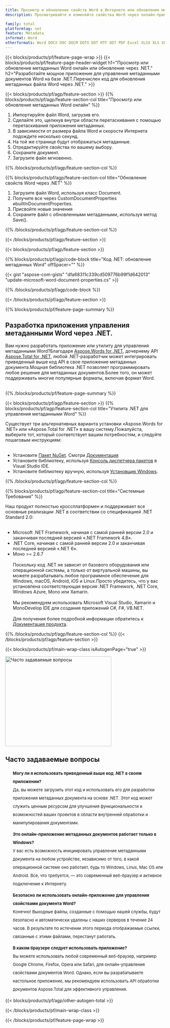 ```yaml
---
title: Просмотр и обновление свойств Word в Интернете или обновление метаданных с помощью .NET.
description: Просматривайте и изменяйте свойства Word через онлайн-приложение бесплатно.Код API C# .NET для обновления свойств Word.

family: total
platformtag: net
feature: Metadata
informat: Word
otherformats: Word DOCX DOC DOCM DOTX DOT RTF ODT PDF Excel XLSX XLS XLSM XLSB ODS Powerpoint PPTX PPT ODP
---
```

{{< blocks/products/pf/feature-page-wrap >}}
{{< blocks/products/pf/feature-page-header-widget h1="Просмотр или обновление метаданных Word онлайн или обновление через .NET." h2="Разработайте мощное приложение для управления метаданными документов Word на базе .NET.Перечислен код для обновления метаданных файла Word через .NET." >}}

{{< blocks/products/pf/agp/feature-section >}}
{{% blocks/products/pf/agp/feature-section-col title="Просмотр или обновление метаданных Word онлайн" %}}

1. Импортируйте файл Word, загрузив его.
1. Сделайте это, щелкнув внутри области перетаскивания с помощью перетаскивания приложения метаданных.
1. В зависимости от размера файла Word и скорости Интернета подождите несколько секунд.
1. На той же странице будут отображаться метаданные.
1. Отредактируйте свойства по вашему выбору.
1. Сохраните документ.
1. Загрузите файл мгновенно.

{{% /blocks/products/pf/agp/feature-section-col %}}

{{% blocks/products/pf/agp/feature-section-col title="Обновление свойств Word через .NET" %}}

1. Загрузите файл Word, используя класс Document.
1. Получите все через CustomDocumentProperties иbuiltInDocumentProperties.
1. Присвойте новые значения
1. Сохраните файл с обновленными метаданными, используя метод Save().

{{% /blocks/products/pf/agp/feature-section-col %}}

{{< /blocks/products/pf/agp/feature-section >}}

{{< blocks/products/pf/agp/feature-section >}}

{{% blocks/products/pf/agp/code-block title="Код .NET: обновление метаданных Word" offSpacer="" %}}

{{< gist "aspose-com-gists" "dfa68311c339cd509776b99f1d642013" "update-microsoft-word-document-properties.cs" >}}

{{% /blocks/products/pf/agp/code-block %}}

{{< /blocks/products/pf/agp/feature-section >}}

{{% blocks/products/pf/feature-page-summary %}}

<h2>Разработка приложения управления метаданными Word через .NET.</h2>

Вам нужно разработать приложение или утилиту для управления метаданными Word?Благодаря [Aspose.Words for .NET](https://products.aspose.com/words/ru/net/), дочернему API [Aspose.Total for .NET](https://products.aspose.com/total/ru/net/), любой .NET-разработчик может интегрировать приведенный выше код API в свое приложение метаданных документа.Мощная библиотека .NET позволяет программировать любое решение для метаданных документов.Более того, он может поддерживать многие популярные форматы, включая формат Word.<br /><br />

{{% /blocks/products/pf/feature-page-summary %}}

{{< blocks/products/pf/agp/feature-section >}}
{{% blocks/products/pf/agp/feature-section-col title="Утилита .NET для управления метаданными Word" %}}

Существует три альтернативных варианта установки «Aspose.Words for .NET» или «Aspose.Total for .NET» в вашу систему.Пожалуйста, выберите тот, который соответствует вашим потребностям, и следуйте пошаговым инструкциям:<br /><br />

- Установите [Пакет NuGet](https://www.nuget.org/packages/Aspose.Words/). Смотри [Документация](https://docs.aspose.com/words/net/installation/#install-or-update-aspose-words-for-net-using-nuget)
- Установите библиотеку, используя [Консоль диспетчера пакетов](https://docs.aspose.com/words/net/installation/#install-or-update-asposewords-using-package-manager-console) в Visual Studio IDE.
- Установите библиотеку вручную, используя [Установщик Windows](https://docs.aspose.com/words/net/installation/#install-asposewords-for-net-using-installer).

{{% /blocks/products/pf/agp/feature-section-col %}}

{{% blocks/products/pf/agp/feature-section-col title="Системные Требования" %}}

Наш продукт полностью кроссплатформен и поддерживает все основные реализации .NET в соответствии со спецификацией .NET Standard 2.0:<br /><br />

- Microsoft .NET Framework, начиная с самой ранней версии 2.0 и заканчивая последней версией «.NET Framework 4.8».
- .NET Core, начиная с самой ранней версии 2.0 и заканчивая последней версией «.NET 6».
- Моно >= 2.6.7
<br /><br />
Поскольку код .NET не зависит от базового оборудования или операционной системы, а только от виртуальной машины, вы можете разрабатывать любое программное обеспечение для Windows, macOS, Android, iOS и Linux.Просто убедитесь, что у вас установлена соответствующая версия .NET Framework, .NET Core, Windows Azure, Mono или Xamarin.<br /><br />
Мы рекомендуем использовать Microsoft Visual Studio, Xamarin и MonoDevelop IDE для создания приложений C#, F#, VB.NET.
<br /><br />
Для получения более подробной информации обратитесь к [Документация продукта](https://docs.aspose.com/words/net/system-requirements/).

{{% /blocks/products/pf/agp/feature-section-col %}}
{{< /blocks/products/pf/agp/feature-section >}}


{{< blocks/products/pf/main-wrap-class isAutogenPage="true" >}}

<style>.howtolist li{margin-right: 0!important;line-height: 26px;position: relative;margin-bottom: 10px;font-size: 13px;list-style-type: none;}</style>
<div class="col-md-12 tl bg-gray-dark howtolist section">
  <a class="anchor" name="faqpage"></a>
  <div class="container tl dflex" itemscope="" itemtype="https://schema.org/FAQPage">
      <div class="col-md-4 howtosectiongfx">
          <img class="social-panel-hide-on-mobile" src="https://www.groupdocs.cloud/templates/brand/images/groupdocs/conversion/groupdocs_conversion-brand.png" alt="Часто задаваемые вопросы" width="335" height="283">
      </div>
      <div class="howtosection col-md-8">
          <div>
              <h2>Часто задаваемые вопросы</h2>
              <ul>
                  <li itemscope="" itemprop="mainEntity" itemtype="https://schema.org/Question">
                      <div>
                          <span itemprop="name"><b>Могу ли я использовать приведенный выше код .NET в своем приложении?</b></span>
                      </div>
                      <div itemscope="" itemprop="acceptedAnswer" itemtype="https://schema.org/Answer">
                          <span itemprop="text">Да, вы можете загрузить этот код и использовать его для разработки приложения метаданных документа на основе .NET. Этот код может служить ценным ресурсом для улучшения функциональности и возможностей ваших проектов в области внутренней обработки и манипулирования документами.</span>
                      </div>
                  </li>
                  <li itemscope="" itemprop="mainEntity" itemtype="https://schema.org/Question">
                      <div>
                          <span itemprop="name"><b>Это онлайн-приложение метаданных документов работает только в Windows?</b></span>
                      </div>
                      <div itemscope="" itemprop="acceptedAnswer" itemtype="https://schema.org/Answer">
                          <span itemprop="text">У вас есть возможность инициировать управление метаданными документа на любом устройстве, независимо от того, в какой операционной системе оно работает, будь то Windows, Linux, Mac OS или Android. Все, что требуется, — это современный веб-браузер и активное подключение к Интернету.</span>
                      </div>
                  </li>
                  <li itemscope="" itemprop="mainEntity" itemtype="https://schema.org/Question">
                      <div>
                          <span itemprop="name"><b>Безопасно ли использовать онлайн-приложение для управления свойствами документа Word?</b></span>
                      </div>
                      <div itemscope="" itemprop="acceptedAnswer" itemtype="https://schema.org/Answer">
                          <span itemprop="text">Конечно! Выходные файлы, созданные с помощью нашей службы, будут безопасно и автоматически удалены с наших серверов в течение 24 часов. В результате по истечении этого периода отображаемые ссылки, связанные с этими файлами, перестанут работать.</span>
                      </div>
                  </li>                 
                  <li itemscope="" itemprop="mainEntity" itemtype="https://schema.org/Question">
                      <div>
                          <span itemprop="name"><b>В каком браузере следует использовать приложение?</b></span>
                      </div>
                      <div itemscope="" itemprop="acceptedAnswer" itemtype="https://schema.org/Answer">
                          <span itemprop="text">Вы можете использовать любой современный веб-браузер, например Google Chrome, Firefox, Opera или Safari, для онлайн-управления свойствами документов Word. Однако, если вы разрабатываете настольное приложение, мы рекомендуем использовать API обработки документов Aspose.Total для эффективного управления.</span>
                      </div>
                  </li>
              </ul>
          </div>
      </div>
  </div>

{{< blocks/products/pf/agp/other-autogen-total >}}

{{< /blocks/products/pf/main-wrap-class >}}

{{< /blocks/products/pf/feature-page-wrap >}}